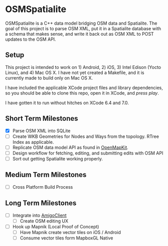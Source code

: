 # OSMSpatialite

OSMSpatialite is a C++ data model bridging OSM data and Spatialite. The goal of this project is to parse OSM XML, put it in a Spatialite database with a schema that makes sense, and write it back out as OSM XML to POST updates to the OSM API.

## Setup

This project is intended to work on 1) Android, 2) iOS, 3) Intel Edison (Yocto Linux), and 4) Mac OS X. I have not yet created a Makefile, and it is currently made to build only on Mac OS X.

I have included the applicable XCode project files and library dependencies, so you should be able to clone this repo, open it in XCode, and _press play_.

I have gotten it to run without hitches on XCode 6.4 and 7.0.

## Short Term Milestones

- [x] Parse OSM XML into SQLite
- [ ] Create WKB Geometries for Nodes and Ways from the topology. RTree Index as applicable.
- [ ] Replicate OSM data model API as found in [OpenMapKit](https://github.com/AmericanRedCross/OpenMapKit/tree/master/MapboxAndroidSDK/src/main/java/com/spatialdev/osm/model).
- [ ] Design workflow for fetching, editing, and submitting edits with OSM API
- [ ] Sort out getting Spatialite working properly.

## Medium Term Milestones

- [ ] Cross Platform Build Process

## Long Term Milestones

- [ ] Integrate into [AmigoClient](https://github.com/amigocloud/amigoclient/)
	- [ ] Create OSM editing UX
- [ ] Hook up Mapnik (Local Proof of Concept)
	- [ ] Have Mapnik create vector tiles on iOS / Android
	- [ ] Consume vector tiles form MapboxGL Native
